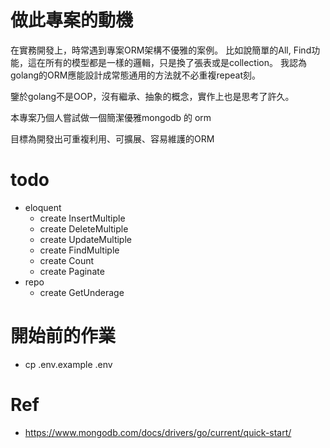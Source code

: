 # 做此專案的動機
在實務開發上，時常遇到專案ORM架構不優雅的案例。
比如說簡單的All, Find功能，這在所有的模型都是一樣的邏輯，只是換了張表或是collection。
我認為golang的ORM應能設計成常態通用的方法就不必重複repeat刻。

鑒於golang不是OOP，沒有繼承、抽象的概念，實作上也是思考了許久。

本專案乃個人嘗試做一個簡潔優雅mongodb 的 orm

目標為開發出可重複利用、可擴展、容易維護的ORM
# todo
- eloquent
    - create InsertMultiple
    - create DeleteMultiple
    - create UpdateMultiple
    - create FindMultiple
    - create Count
    - create Paginate
- repo
    - create GetUnderage
# 開始前的作業
- cp .env.example .env

# Ref
- https://www.mongodb.com/docs/drivers/go/current/quick-start/